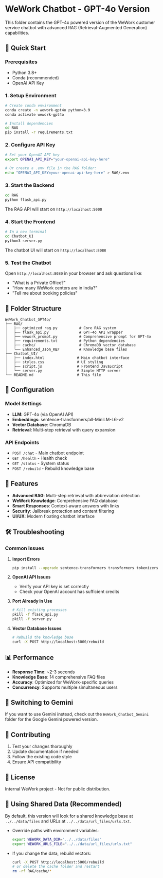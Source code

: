 # WeWork Chatbot - GPT-4o Version

This folder contains the GPT-4o powered version of the WeWork customer service chatbot with advanced RAG (Retrieval-Augmented Generation) capabilities.

## 🚀 Quick Start

### Prerequisites
- Python 3.8+
- Conda (recommended)
- OpenAI API Key

### 1. Setup Environment
```bash
# Create conda environment
conda create -n wework-gpt4o python=3.9
conda activate wework-gpt4o

# Install dependencies
cd RAG
pip install -r requirements.txt
```

### 2. Configure API Key
```bash
# Set your OpenAI API key
export OPENAI_API_KEY="your-openai-api-key-here"

# Or create a .env file in the RAG folder:
echo "OPENAI_API_KEY=your-openai-api-key-here" > RAG/.env
```

### 3. Start the Backend
```bash
cd RAG
python flask_api.py
```
The RAG API will start on `http://localhost:5000`

### 4. Start the Frontend
```bash
# In a new terminal
cd Chatbot_UI
python3 server.py
```
The chatbot UI will start on `http://localhost:8080`

### 5. Test the Chatbot
Open `http://localhost:8080` in your browser and ask questions like:
- "What is a Private Office?"
- "How many WeWork centers are in India?"
- "Tell me about booking policies"

## 📁 Folder Structure

```
WeWork_Chatbot_GPT4o/
├── RAG/
│   ├── optimized_rag.py          # Core RAG system
│   ├── flask_api.py              # GPT-4o API wrapper
│   ├── wework_prompt.py          # Comprehensive prompt for GPT-4o
│   ├── requirements.txt          # Python dependencies
│   ├── cache/                    # ChromaDB vector database
│   └── Enhanced_Json_KB/         # Knowledge base files
├── Chatbot_UI/
│   ├── index.html               # Main chatbot interface
│   ├── styles.css               # UI styling
│   ├── script.js                # Frontend JavaScript
│   └── server.py                # Simple HTTP server
└── README.md                    # This file
```

## 🔧 Configuration

### Model Settings
- **LLM**: GPT-4o (via OpenAI API)
- **Embeddings**: sentence-transformers/all-MiniLM-L6-v2
- **Vector Database**: ChromaDB
- **Retrieval**: Multi-step retrieval with query expansion

### API Endpoints
- `POST /chat` - Main chatbot endpoint
- `GET /health` - Health check
- `GET /status` - System status
- `POST /rebuild` - Rebuild knowledge base

## 🎯 Features

- **Advanced RAG**: Multi-step retrieval with abbreviation detection
- **WeWork Knowledge**: Comprehensive FAQ database
- **Smart Responses**: Context-aware answers with links
- **Security**: Jailbreak protection and content filtering
- **UI/UX**: Modern floating chatbot interface

## 🛠 Troubleshooting

### Common Issues

1. **Import Errors**
   ```bash
   pip install --upgrade sentence-transformers transformers tokenizers
   ```

2. **OpenAI API Issues**
   - Verify your API key is set correctly
   - Check your OpenAI account has sufficient credits

3. **Port Already in Use**
   ```bash
   # Kill existing processes
   pkill -f flask_api.py
   pkill -f server.py
   ```

4. **Vector Database Issues**
   ```bash
   # Rebuild the knowledge base
   curl -X POST http://localhost:5000/rebuild
   ```

## 📊 Performance

- **Response Time**: ~2-3 seconds
- **Knowledge Base**: 14 comprehensive FAQ files
- **Accuracy**: Optimized for WeWork-specific queries
- **Concurrency**: Supports multiple simultaneous users

## 🔄 Switching to Gemini

If you want to use Gemini instead, check out the `WeWork_Chatbot_Gemini` folder for the Google Gemini powered version.

## 🤝 Contributing

1. Test your changes thoroughly
2. Update documentation if needed
3. Follow the existing code style
4. Ensure API compatibility

## 📝 License

Internal WeWork project - Not for public distribution.

## 📂 Using Shared Data (Recommended)

By default, this version will look for a shared knowledge base at `../../data/files` and URLs at `../../data/url_files/urls.txt`.

- Override paths with environment variables:
  ```bash
  export WEWORK_DATA_DIR="../../data/files"
  export WEWORK_URLS_FILE="../../data/url_files/urls.txt"
  ```

- If you change the data, rebuild vectors:
  ```bash
  curl -X POST http://localhost:5000/rebuild
  # or delete the cache folder and restart
  rm -rf RAG/cache/*
  ```

